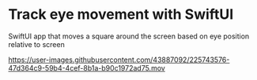 # Track eye movement with SwiftUI
SwiftUI app that moves a square around the screen based on eye position relative to screen



https://user-images.githubusercontent.com/43887092/225743576-47d364c9-59b4-4cef-8b1a-b90c1972ad75.mov

